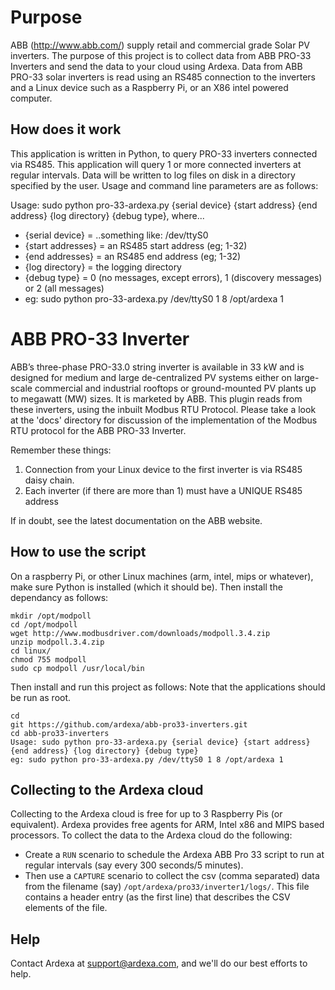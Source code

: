 
# Purpose
ABB (http://www.abb.com/) supply retail and commercial grade Solar PV inverters. The purpose of this project is to collect data from ABB PRO-33 Inverters and send the data to your cloud using Ardexa. Data from ABB PRO-33 solar inverters is read using an RS485 connection to the inverters and a Linux device such as a Raspberry Pi, or an X86 intel powered computer. 

## How does it work
This application is written in Python, to query PRO-33 inverters connected via RS485. This application will query 1 or more connected inverters at regular intervals. Data will be written to log files on disk in a directory specified by the user. Usage and command line parameters are as follows:

Usage: sudo python pro-33-ardexa.py {serial device} {start address} {end address} {log directory} {debug type}, where...
- {serial device} = ..something like: /dev/ttyS0
- {start addresses} = an RS485 start address (eg; 1-32)
- {end addresses} = an RS485 end address (eg; 1-32)
- {log directory} = the logging directory
- {debug type} = 0 (no messages, except errors), 1 (discovery messages) or 2 (all messages)
- eg: sudo python pro-33-ardexa.py /dev/ttyS0 1 8 /opt/ardexa 1

# ABB PRO-33 Inverter
ABB’s three-phase PRO-33.0 string inverter is available in 33 kW and is designed for medium and large de-centralized PV systems either on large-scale commercial and industrial rooftops or ground-mounted PV plants up to megawatt (MW) sizes. It is marketed by ABB. This plugin reads from these inverters, using the inbuilt Modbus RTU Protocol. Please take a look at the 'docs' directory for discussion of the implementation of the Modbus RTU protocol for the ABB PRO-33 Inverter.

Remember these things:
1. Connection from your Linux device to the first inverter is via RS485 daisy chain.
2. Each inverter (if there are more than 1) must have a UNIQUE RS485 address

If in doubt, see the latest documentation on the ABB website.

## How to use the script
On a raspberry Pi, or other Linux machines (arm, intel, mips or whatever), make sure Python is installed (which it should be). Then install the dependancy as follows:

```
mkdir /opt/modpoll
cd /opt/modpoll
wget http://www.modbusdriver.com/downloads/modpoll.3.4.zip
unzip modpoll.3.4.zip 
cd linux/
chmod 755 modpoll 
sudo cp modpoll /usr/local/bin
```

Then install and run this project as follows:
Note that the applications should be run as root.
```
cd
git https://github.com/ardexa/abb-pro33-inverters.git
cd abb-pro33-inverters
Usage: sudo python pro-33-ardexa.py {serial device} {start address} {end address} {log directory} {debug type}
eg: sudo python pro-33-ardexa.py /dev/ttyS0 1 8 /opt/ardexa 1
```

## Collecting to the Ardexa cloud
Collecting to the Ardexa cloud is free for up to 3 Raspberry Pis (or equivalent). Ardexa provides free agents for ARM, Intel x86 and MIPS based processors. To collect the data to the Ardexa cloud do the following:
- Create a `RUN` scenario to schedule the Ardexa ABB Pro 33 script to run at regular intervals (say every 300 seconds/5 minutes).
- Then use a `CAPTURE` scenario to collect the csv (comma separated) data from the filename (say) `/opt/ardexa/pro33/inverter1/logs/`. This file contains a header entry (as the first line) that describes the CSV elements of the file.

## Help
Contact Ardexa at support@ardexa.com, and we'll do our best efforts to help.


 

